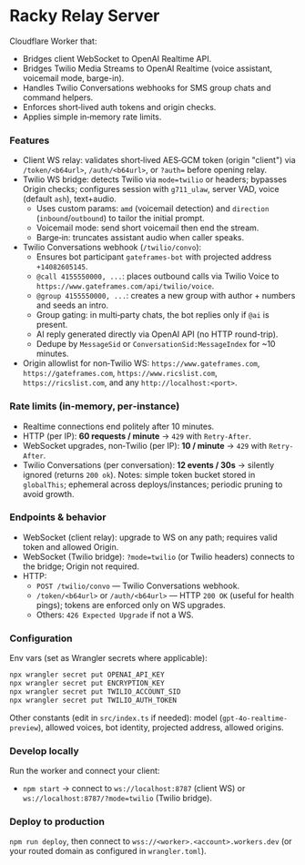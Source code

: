 # Racky Relay Server

Cloudflare Worker that:
- Bridges client WebSocket to OpenAI Realtime API.
- Bridges Twilio Media Streams to OpenAI Realtime (voice assistant, voicemail mode, barge-in).
- Handles Twilio Conversations webhooks for SMS group chats and command helpers.
- Enforces short‑lived auth tokens and origin checks.
- Applies simple in‑memory rate limits.

### Features
- Client WS relay: validates short‑lived AES‑GCM token (origin "client") via `/token/<b64url>`, `/auth/<b64url>`, or `?auth=` before opening relay.
- Twilio WS bridge: detects Twilio via `mode=twilio` or headers; bypasses Origin checks; configures session with `g711_ulaw`, server VAD, voice (default `ash`), text+audio.
  - Uses custom params: `amd` (voicemail detection) and `direction` (`inbound`/`outbound`) to tailor the initial prompt.
  - Voicemail mode: send short voicemail then end the stream.
  - Barge‑in: truncates assistant audio when caller speaks.
- Twilio Conversations webhook (`/twilio/convo`):
  - Ensures bot participant `gateframes-bot` with projected address `+14082605145`.
  - `@call 4155550000, ...`: places outbound calls via Twilio Voice to `https://www.gateframes.com/api/twilio/voice`.
  - `@group 4155550000, ...`: creates a new group with author + numbers and seeds an intro.
  - Group gating: in multi‑party chats, the bot replies only if `@ai` is present.
  - AI reply generated directly via OpenAI API (no HTTP round-trip).
  - Dedupe by `MessageSid` or `ConversationSid:MessageIndex` for ~10 minutes.
- Origin allowlist for non‑Twilio WS: `https://www.gateframes.com`, `https://gateframes.com`, `https://www.ricslist.com`, `https://ricslist.com`, and any `http://localhost:<port>`.

### Rate limits (in‑memory, per‑instance)
- Realtime connections end politely after 10 minutes.
- HTTP (per IP): **60 requests / minute** → `429` with `Retry-After`.
- WebSocket upgrades, non‑Twilio (per IP): **10 / minute** → `429` with `Retry-After`.
- Twilio Conversations (per conversation): **12 events / 30s** → silently ignored (returns `200 ok`).
Notes: simple token bucket stored in `globalThis`; ephemeral across deploys/instances; periodic pruning to avoid growth.

### Endpoints & behavior
- WebSocket (client relay): upgrade to WS on any path; requires valid token and allowed Origin.
- WebSocket (Twilio bridge): `?mode=twilio` (or Twilio headers) connects to the bridge; Origin not required.
- HTTP:
  - `POST /twilio/convo` — Twilio Conversations webhook.
  - `/token/<b64url>` or `/auth/<b64url>` — HTTP `200 OK` (useful for health pings); tokens are enforced only on WS upgrades.
  - Others: `426 Expected Upgrade` if not a WS.

### Configuration
Env vars (set as Wrangler secrets where applicable):
```sh
npx wrangler secret put OPENAI_API_KEY
npx wrangler secret put ENCRYPTION_KEY
npx wrangler secret put TWILIO_ACCOUNT_SID
npx wrangler secret put TWILIO_AUTH_TOKEN
```
Other constants (edit in `src/index.ts` if needed): model (`gpt-4o-realtime-preview`), allowed voices, bot identity, projected address, allowed origins.

### Develop locally
Run the worker and connect your client:
- `npm start` → connect to `ws://localhost:8787` (client WS) or `ws://localhost:8787/?mode=twilio` (Twilio bridge).

### Deploy to production
`npm run deploy`, then connect to `wss://<worker>.<account>.workers.dev` (or your routed domain as configured in `wrangler.toml`).
